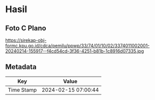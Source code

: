 # Hasil

## Foto C Plano

https://sirekap-obj-formc.kpu.go.id/cdca/pemilu/ppwp/33/74/01/10/02/3374011002001-20240214-155917--f4cd54cd-3f36-4251-b81b-1c8916d07335.jpg


## Metadata

| Key        | Value               |
| ---------- | ------------------- |
| Time Stamp | 2024-02-15 07:00:44 |



